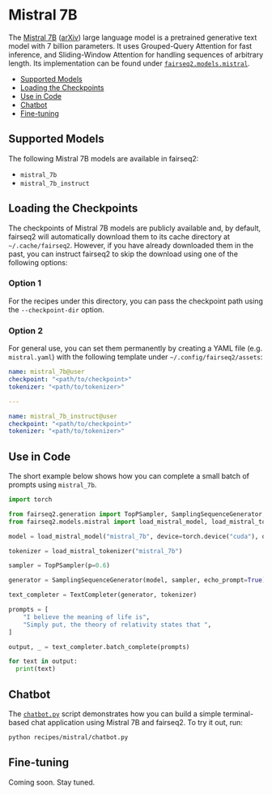 # Mistral 7B
The [Mistral 7B](https://mistral.ai/news/announcing-mistral-7b)  ([arXiv](https://arxiv.org/abs/2310.06825)) large language model is a pretrained generative text model with 7 billion parameters. It uses Grouped-Query Attention for fast inference, and Sliding-Window Attention for handling sequences of arbitrary length.
Its implementation can be found under [`fairseq2.models.mistral`](https://github.com/facebookresearch/fairseq2/tree/main/src/fairseq2/models/mistral).

- [Supported Models](#supported-models)
- [Loading the Checkpoints](#loading-the-checkpoints)
- [Use in Code](#use-in-code)
- [Chatbot](#chatbot)
- [Fine-tuning](#fine-tuning)

## Supported Models
The following Mistral 7B models are available in fairseq2:

- `mistral_7b`
- `mistral_7b_instruct`

## Loading the Checkpoints
The checkpoints of Mistral 7B models are publicly available and, by default, fairseq2 will automatically download them to its cache directory at `~/.cache/fairseq2`. However, if you have already downloaded them in the past, you can instruct fairseq2 to skip the download using one of the following options:

### Option 1
For the recipes under this directory, you can pass the checkpoint path using the `--checkpoint-dir` option.

### Option 2
For general use, you can set them permanently by creating a YAML file (e.g. `mistral.yaml`) with the following template under `~/.config/fairseq2/assets`:

```yaml
name: mistral_7b@user
checkpoint: "<path/to/checkpoint>"
tokenizer: "<path/to/tokenizer>"

---

name: mistral_7b_instruct@user
checkpoint: "<path/to/checkpoint>"
tokenizer: "<path/to/tokenizer>"
```

## Use in Code
The short example below shows how you can complete a small batch of prompts using `mistral_7b`.

```python
import torch

from fairseq2.generation import TopPSampler, SamplingSequenceGenerator, TextCompleter
from fairseq2.models.mistral import load_mistral_model, load_mistral_tokenizer

model = load_mistral_model("mistral_7b", device=torch.device("cuda"), dtype=torch.float16)

tokenizer = load_mistral_tokenizer("mistral_7b")

sampler = TopPSampler(p=0.6)

generator = SamplingSequenceGenerator(model, sampler, echo_prompt=True)

text_completer = TextCompleter(generator, tokenizer)

prompts = [
    "I believe the meaning of life is",
    "Simply put, the theory of relativity states that ",
]

output, _ = text_completer.batch_complete(prompts)

for text in output:
  print(text)
```

## Chatbot
The [`chatbot.py`](./chatbot.py) script demonstrates how you can build a simple terminal-based chat application using Mistral 7B and fairseq2. To try it out, run:

```sh
python recipes/mistral/chatbot.py
```

## Fine-tuning
Coming soon. Stay tuned.

